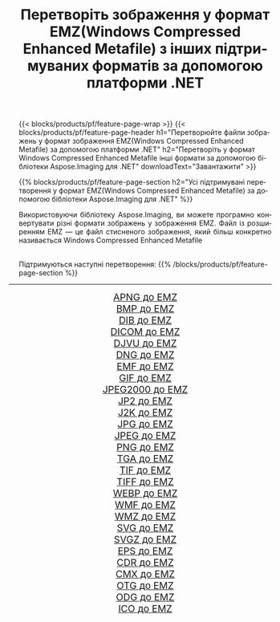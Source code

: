﻿---
title: Перетворіть зображення у формат EMZ(Windows Compressed Enhanced Metafile) з інших підтримуваних форматів за допомогою платформи .NET 
weight: 3920
url: /uk/net/conversion/to/emz/ 
lang: uk
langdirlevel: 2
locales: zh-hans,ja,it,ru,de,es,fr,nl,id,lt,pl,pt,vi,tr,ko,zh-hant,ar,hi,th,sv,cs,uk,he
description: За допомогою бібліотеки Aspose.Imaging для .NET можна легко конвертувати в EMZ(Windows Compressed Enhanced Metafile) інші підтримувані формати зображень
---

{{< blocks/products/pf/feature-page-wrap >}}
{{< blocks/products/pf/feature-page-header h1="Перетворюйте файли зображень у формат зображення EMZ(Windows Compressed Enhanced Metafile) за допомогою платформи .NET" h2="Перетворіть у формат Windows Compressed Enhanced Metafile інші формати за допомогою бібліотеки Aspose.Imaging для .NET" downloadText="Завантажити" >}}


{{% blocks/products/pf/feature-page-section  h2="Усі підтримувані перетворення у формат EMZ(Windows Compressed Enhanced Metafile) за допомогою бібліотеки Aspose.Imaging для .NET" %}}
<p align=justify>Використовуючи бібліотеку Aspose.Imaging, ви можете програмно конвертувати різні формати зображень у зображення EMZ. Файл із розширенням EMZ — це файл стисненого зображення, який більш конкретно називається Windows Compressed Enhanced Metafile </p>
<br/>
Підтримуються наступні перетворення:
{{% /blocks/products/pf/feature-page-section %}}
<div class="container-fluid productfamilypage bg-gray">
    <div class="convertypes bg-gray agp-content section">
        <div class="container">
		<hr style="margin-left:-20px;"/>
		<div class="row other-converters" style="gap: 10px;font-size: 19px;text-align:center;">
		    <div class='col-md-2 other-converter remove-lp remove-rp'><a href="/imaging/uk/net/conversion/apng-to-emz/" style="padding:15px;">APNG до EMZ</a></div>
<div class='col-md-2 other-converter remove-lp remove-rp'><a href="/imaging/uk/net/conversion/bmp-to-emz/" style="padding:15px;">BMP до EMZ</a></div>
<div class='col-md-2 other-converter remove-lp remove-rp'><a href="/imaging/uk/net/conversion/dib-to-emz/" style="padding:15px;">DIB до EMZ</a></div>
<div class='col-md-2 other-converter remove-lp remove-rp'><a href="/imaging/uk/net/conversion/dicom-to-emz/" style="padding:15px;">DICOM до EMZ</a></div>
<div class='col-md-2 other-converter remove-lp remove-rp'><a href="/imaging/uk/net/conversion/djvu-to-emz/" style="padding:15px;">DJVU до EMZ</a></div>
<div class='col-md-2 other-converter remove-lp remove-rp'><a href="/imaging/uk/net/conversion/dng-to-emz/" style="padding:15px;">DNG до EMZ</a></div>
<div class='col-md-2 other-converter remove-lp remove-rp'><a href="/imaging/uk/net/conversion/emf-to-emz/" style="padding:15px;">EMF до EMZ</a></div>
<div class='col-md-2 other-converter remove-lp remove-rp'><a href="/imaging/uk/net/conversion/gif-to-emz/" style="padding:15px;">GIF до EMZ</a></div>
<div class='col-md-2 other-converter remove-lp remove-rp'><a href="/imaging/uk/net/conversion/jpeg2000-to-emz/" style="padding:15px;">JPEG2000 до EMZ</a></div>
<div class='col-md-2 other-converter remove-lp remove-rp'><a href="/imaging/uk/net/conversion/jp2-to-emz/" style="padding:15px;">JP2 до EMZ</a></div>
<div class='col-md-2 other-converter remove-lp remove-rp'><a href="/imaging/uk/net/conversion/j2k-to-emz/" style="padding:15px;">J2K до EMZ</a></div>
<div class='col-md-2 other-converter remove-lp remove-rp'><a href="/imaging/uk/net/conversion/jpg-to-emz/" style="padding:15px;">JPG до EMZ</a></div>
<div class='col-md-2 other-converter remove-lp remove-rp'><a href="/imaging/uk/net/conversion/jpeg-to-emz/" style="padding:15px;">JPEG до EMZ</a></div>
<div class='col-md-2 other-converter remove-lp remove-rp'><a href="/imaging/uk/net/conversion/png-to-emz/" style="padding:15px;">PNG до EMZ</a></div>
<div class='col-md-2 other-converter remove-lp remove-rp'><a href="/imaging/uk/net/conversion/tga-to-emz/" style="padding:15px;">TGA до EMZ</a></div>
<div class='col-md-2 other-converter remove-lp remove-rp'><a href="/imaging/uk/net/conversion/tif-to-emz/" style="padding:15px;">TIF до EMZ</a></div>
<div class='col-md-2 other-converter remove-lp remove-rp'><a href="/imaging/uk/net/conversion/tiff-to-emz/" style="padding:15px;">TIFF до EMZ</a></div>
<div class='col-md-2 other-converter remove-lp remove-rp'><a href="/imaging/uk/net/conversion/webp-to-emz/" style="padding:15px;">WEBP до EMZ</a></div>
<div class='col-md-2 other-converter remove-lp remove-rp'><a href="/imaging/uk/net/conversion/wmf-to-emz/" style="padding:15px;">WMF до EMZ</a></div>
<div class='col-md-2 other-converter remove-lp remove-rp'><a href="/imaging/uk/net/conversion/wmz-to-emz/" style="padding:15px;">WMZ до EMZ</a></div>
<div class='col-md-2 other-converter remove-lp remove-rp'><a href="/imaging/uk/net/conversion/svg-to-emz/" style="padding:15px;">SVG до EMZ</a></div>
<div class='col-md-2 other-converter remove-lp remove-rp'><a href="/imaging/uk/net/conversion/svgz-to-emz/" style="padding:15px;">SVGZ до EMZ</a></div>
<div class='col-md-2 other-converter remove-lp remove-rp'><a href="/imaging/uk/net/conversion/eps-to-emz/" style="padding:15px;">EPS до EMZ</a></div>
<div class='col-md-2 other-converter remove-lp remove-rp'><a href="/imaging/uk/net/conversion/cdr-to-emz/" style="padding:15px;">CDR до EMZ</a></div>
<div class='col-md-2 other-converter remove-lp remove-rp'><a href="/imaging/uk/net/conversion/cmx-to-emz/" style="padding:15px;">CMX до EMZ</a></div>
<div class='col-md-2 other-converter remove-lp remove-rp'><a href="/imaging/uk/net/conversion/otg-to-emz/" style="padding:15px;">OTG до EMZ</a></div>
<div class='col-md-2 other-converter remove-lp remove-rp'><a href="/imaging/uk/net/conversion/odg-to-emz/" style="padding:15px;">ODG до EMZ</a></div>
<div class='col-md-2 other-converter remove-lp remove-rp'><a href="/imaging/uk/net/conversion/ico-to-emz/" style="padding:15px;">ICO до EMZ</a></div>
                </div>
        </div>
    </div>
</div>
<br/>


